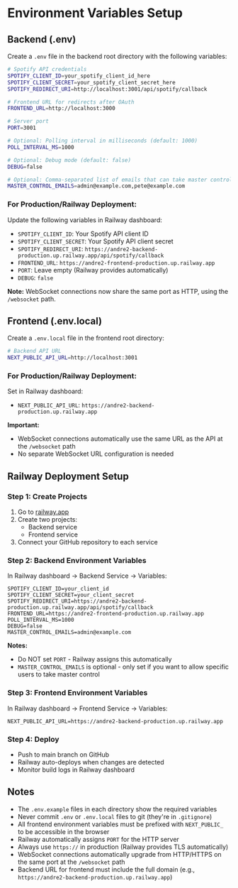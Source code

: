 # Environment Variables Setup

## Backend (.env)

Create a `.env` file in the backend root directory with the following variables:

```bash
# Spotify API credentials
SPOTIFY_CLIENT_ID=your_spotify_client_id_here
SPOTIFY_CLIENT_SECRET=your_spotify_client_secret_here
SPOTIFY_REDIRECT_URI=http://localhost:3001/api/spotify/callback

# Frontend URL for redirects after OAuth
FRONTEND_URL=http://localhost:3000

# Server port
PORT=3001

# Optional: Polling interval in milliseconds (default: 1000)
POLL_INTERVAL_MS=1000

# Optional: Debug mode (default: false)
DEBUG=false

# Optional: Comma-separated list of emails that can take master control
MASTER_CONTROL_EMAILS=admin@example.com,pete@example.com
```

### For Production/Railway Deployment:

Update the following variables in Railway dashboard:
- `SPOTIFY_CLIENT_ID`: Your Spotify API client ID
- `SPOTIFY_CLIENT_SECRET`: Your Spotify API client secret
- `SPOTIFY_REDIRECT_URI`: `https://andre2-backend-production.up.railway.app/api/spotify/callback`
- `FRONTEND_URL`: `https://andre2-frontend-production.up.railway.app`
- `PORT`: Leave empty (Railway provides automatically)
- `DEBUG`: `false`

**Note:** WebSocket connections now share the same port as HTTP, using the `/websocket` path.

## Frontend (.env.local)

Create a `.env.local` file in the frontend root directory:

```bash
# Backend API URL
NEXT_PUBLIC_API_URL=http://localhost:3001
```

### For Production/Railway Deployment:

Set in Railway dashboard:
- `NEXT_PUBLIC_API_URL`: `https://andre2-backend-production.up.railway.app`

**Important:** 
- WebSocket connections automatically use the same URL as the API at the `/websocket` path
- No separate WebSocket URL configuration is needed

## Railway Deployment Setup

### Step 1: Create Projects
1. Go to [railway.app](https://railway.app)
2. Create two projects:
   - Backend service
   - Frontend service
3. Connect your GitHub repository to each service

### Step 2: Backend Environment Variables
In Railway dashboard → Backend Service → Variables:
```
SPOTIFY_CLIENT_ID=your_client_id
SPOTIFY_CLIENT_SECRET=your_client_secret
SPOTIFY_REDIRECT_URI=https://andre2-backend-production.up.railway.app/api/spotify/callback
FRONTEND_URL=https://andre2-frontend-production.up.railway.app
POLL_INTERVAL_MS=1000
DEBUG=false
MASTER_CONTROL_EMAILS=admin@example.com
```

**Notes:** 
- Do NOT set `PORT` - Railway assigns this automatically
- `MASTER_CONTROL_EMAILS` is optional - only set if you want to allow specific users to take master control

### Step 3: Frontend Environment Variables
In Railway dashboard → Frontend Service → Variables:
```
NEXT_PUBLIC_API_URL=https://andre2-backend-production.up.railway.app
```

### Step 4: Deploy
- Push to main branch on GitHub
- Railway auto-deploys when changes are detected
- Monitor build logs in Railway dashboard

## Notes

- The `.env.example` files in each directory show the required variables
- Never commit `.env` or `.env.local` files to git (they're in `.gitignore`)
- All frontend environment variables must be prefixed with `NEXT_PUBLIC_` to be accessible in the browser
- Railway automatically assigns `PORT` for the HTTP server
- Always use `https://` in production (Railway provides TLS automatically)
- WebSocket connections automatically upgrade from HTTP/HTTPS on the same port at the `/websocket` path
- Backend URL for frontend must include the full domain (e.g., `https://andre2-backend-production.up.railway.app`)

